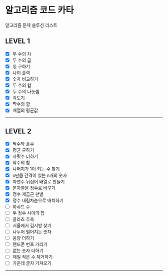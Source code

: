 # 알고리즘 코드 카타
알고리즘 문제 솔루션 리스트

## LEVEL 1
- [x] 두 수의 차
- [x] 두 수의 곱
- [x] 몫 구하기
- [x] 나이 출력
- [x] 숫자 비교하기
- [x] 두 수의 합
- [x] 두 수의 나눗셈
- [x] 각도기
- [x] 짝수의 합
- [x] 배열의 평균값
***

## LEVEL 2
- [x] 짝수와 홀수
- [x] 평균 구하기
- [x] 자릿수 더하기
- [x] 약수의 합
- [x] 나머지가 1이 되는 수 찾기
- [x] x만큼 간격이 있는 n개의 숫자
- [x] 자연수 뒤집어 배열로 만들기
- [x] 문자열을 정수로 바꾸기
- [x] 정수 제곱근 판별
- [x] 정수 내림차순으로 배치하기
- [ ] 하샤드 수
- [ ] 두 정수 사이의 합
- [ ] 콜라츠 추측
- [ ] 서울에서 김서방 찾기
- [ ] 나누어 떨어지는 숫자
- [ ] 음양 더하기
- [ ] 핸드폰 번호 가리기
- [ ] 없는 숫자 더하기
- [ ] 제일 작은 수 제거하기
- [ ] 가운데 글자 가져오기
***
